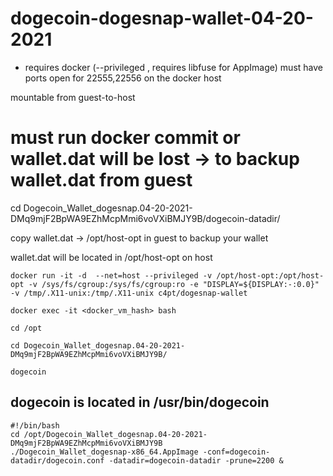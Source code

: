 # dogecoin-dogesnap-wallet-04-20-2021

* requires docker (--privileged , requires libfuse for AppImage)
must have ports open for 22555,22556 on the docker host

mountable from guest-to-host


# must run docker commit or wallet.dat will be lost -> to backup wallet.dat from guest

cd Dogecoin_Wallet_dogesnap.04-20-2021-DMq9mjF2BpWA9EZhMcpMmi6voVXiBMJY9B/dogecoin-datadir/

copy wallet.dat -> /opt/host-opt in guest to backup your wallet

wallet.dat will be located in /opt/host-opt on host 

```
docker run -it -d  --net=host --privileged -v /opt/host-opt:/opt/host-opt -v /sys/fs/cgroup:/sys/fs/cgroup:ro -e "DISPLAY=${DISPLAY:-:0.0}" -v /tmp/.X11-unix:/tmp/.X11-unix c4pt/dogesnap-wallet

docker exec -it <docker_vm_hash> bash

cd /opt

cd Dogecoin_Wallet_dogesnap.04-20-2021-DMq9mjF2BpWA9EZhMcpMmi6voVXiBMJY9B/

dogecoin

```

dogecoin is located in /usr/bin/dogecoin
--------------------------------

```
#!/bin/bash
cd /opt/Dogecoin_Wallet_dogesnap.04-20-2021-DMq9mjF2BpWA9EZhMcpMmi6voVXiBMJY9B
./Dogecoin_Wallet_dogesnap-x86_64.AppImage -conf=dogecoin-datadir/dogecoin.conf -datadir=dogecoin-datadir -prune=2200 &

```


